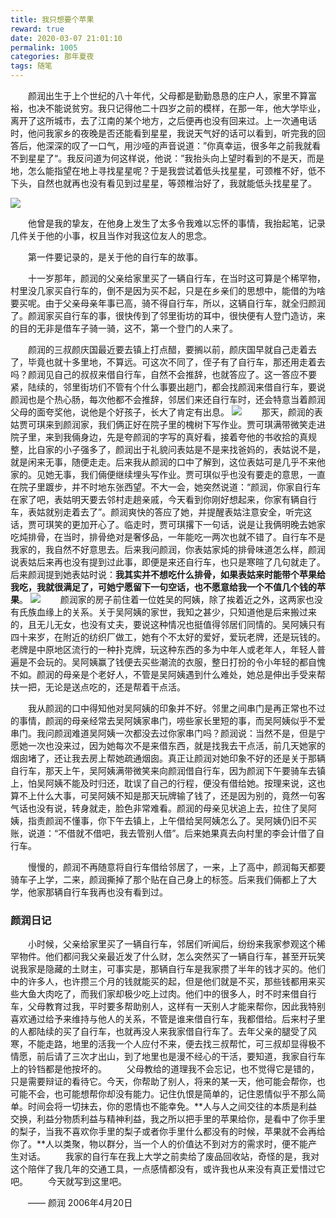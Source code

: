 ```yaml
---
title: 我只想要个苹果
reward: true
date: 2020-03-07 21:01:10
permalink: 1005
categories: 那年夏夜
tags: 随笔
---
```


　　颜润出生于上个世纪的八十年代，父母都是勤勤恳恳的庄户人，家里不算富裕，也决不能说贫穷。我只记得他二十四岁之前的模样，在那一年，他大学毕业，离开了这所城市，去了江南的某个地方，之后便再也没有回来过。上一次通电话时，他问我家乡的夜晚是否还能看到星星，我说天气好的话可以看到，听完我的回答后，他深深的叹了一口气，用沙哑的声音说道：”你真幸运，很多年之前我就看不到星星了“。我反问道为何这样说，他说：”我抬头向上望时看到的不是天，而是地，怎么能指望在地上寻找星星呢？于是我尝试着低头找星星，可颈椎不好，低不下头，自然也就再也没有看见到过星星，等颈椎治好了，我就能低头找星星了。
<!-- More -->
![](/assets/images/map/1005/ar1005-1.jpg)

　　他曾是我的挚友，在他身上发生了太多令我难以忘怀的事情，我抬起笔，记录几件关于他的小事，权且当作对我这位友人的思念。

　　第一件要记录的，是关于他的自行车的故事。

　　十一岁那年，颜润的父亲给家里买了一辆自行车，在当时这可算是个稀罕物，村里没几家买自行车的，倒不是因为买不起，只是在乡亲们的思想中，能借的为啥要买呢。由于父亲母亲年事已高，骑不得自行车，所以，这辆自行车，就全归颜润了。颜润家买自行车的事，很快传到了邻里街坊的耳中，很快便有人登门造访，来的目的无非是借车子骑一骑，这不，第一个登门的人来了。

　　颜润的三叔颜庆国最近要去镇上打点醋，要搁以前，颜庆国早就自己走着去了，毕竟也就十多里地，不算远。可这次不同了，侄子有了自行车，那还用走着去吗？颜润见自己的叔叔来借自行车，自然不会推辞，也就答应了。这一答应不要紧，陆续的，邻里街坊们不管有个什么事要出趟门，都会找颜润来借自行车，要说颜润也是个热心肠，每次他都不会推辞，邻居们来还自行车时，还会特意当着颜润父母的面夸奖他，说他是个好孩子，长大了肯定有出息。
![](/assets/images/map/1005/ar1005-2.jpg)
　　那天，颜润的表姑贾可琪来到颜润家，我们俩正好在院子里的槐树下写作业。贾可琪满带微笑走进院子里，来到我倆身边，先是夸颜润的字写的真好看，接着夸他的书收拾的真规整，比自家的小子强多了，颜润出于礼貌问表姑是不是来找爸妈的，表姑说不是，就是闲来无事，随便走走。后来我从颜润的口中了解到，这位表姑可是几乎不来他家的。见她无事，我们倆便继续埋头写作业。贾可琪似乎也没有要走的意思，一直在院子里踱步，并不时地东张西望。不大一会，她突然说道：“颜润，你家自行车在家了吧，表姑明天要去邻村走趟亲戚，今天看到你刚好想起来，你家有辆自行车，表姑就别走着去了”。颜润爽快的答应了她，并提醒表姑注意安全，听完这话，贾可琪笑的更加开心了。临走时，贾可琪撂下一句话，说是让我俩明晚去她家吃炖排骨，在当时，排骨绝对是奢侈品，一年能吃一两次也就不错了。自行车不是我家的，我自然不好意思去。后来我问颜润，你表姑家炖的排骨味道怎么样，颜润说表姑后来再也没有提到过此事，即便是来还自行车，也只是寒暄了几句就走了。后来颜润提到她表姑时说：**我其实并不想吃什么排骨，如果表姑来时能带个苹果给我吃，我就很满足了，可她宁愿留下一句空话，也不愿意给我一个不值几个钱的苹果**。
![](/assets/images/map/1005/ar1005-3.jpg)
　　颜润家的房子前住着一位姓吴的阿姨，除了挨着近之外，这两家也没有氏族血缘上的关系。关于吴阿姨的家世，我知之甚少，只知道他是后来搬过来的，且无儿无女，也没有丈夫，要说这种情况也挺值得邻居们同情的。吴阿姨只有四十来岁，在附近的纺织厂做工，她有个不太好的爱好，爱玩老牌，还是玩钱的。老牌是中原地区流行的一种扑克牌，玩这种东西的多为中年人或老年人，年轻人普遍是不会玩的。吴阿姨赢了钱便去买些潮流的衣服，整日打扮的令小年轻的都自愧不如。颜润的母亲是个老好人，不管是吴阿姨遇到什么难处，她总是伸出手受来帮扶一把，无论是送点吃的，还是帮着干点活。

　　我从颜润的口中得知他对吴阿姨的印象并不好。邻里之间串门是再正常也不过的事情，颜润的母亲经常去吴阿姨家串门，唠些家长里短的事，而吴阿姨似乎不爱串门。我问颜润难道吴阿姨一次都没去过你家串门吗？颜润说：当然不是，但是宁愿她一次也没来过，因为她每次不是来借东西，就是找我去干点活，前几天她家的烟囱堵了，还让我去房上帮她疏通烟囱。真正让颜润对她印象不好的还是关于那辆自行车，那天上午，吴阿姨满带微笑来向颜润借自行车，因为颜润下午要骑车去镇上，怕吴阿姨不能及时归还，耽误了自己的行程，便没有借给她。按理来说，这也算不上什么大事，可吴阿姨不知是那天玩牌输了钱了，还是因为别的，竟然一句客气话也没有说，转身就走，脸色非常难看。颜润的母亲见状追上去，拉住了吴阿姨，指责颜润不懂事，你下午去镇上，上午借给吴阿姨怎么了。吴阿姨仍旧不买账，说道：“不借就不借吧，我去管别人借”。后来她果真去向村里的李会计借了自行车。

　　慢慢的，颜润不再随意将自行车借给邻居了，一来，上了高中，颜润每天都要骑车子上学，二来，颜润撕掉了那个贴在自己身上的标签。后来我们倆都上了大学，他家那辆自行车我再也没有看到过。

### 颜润日记

　　小时候，父亲给家里买了一辆自行车，邻居们听闻后，纷纷来我家参观这个稀罕物件。他们都问我父亲最近发了什么财，怎么突然买了一辆自行车，甚至开玩笑说我家是隐藏的土财主，可事实是，那辆自行车是我家攒了半年的钱才买的。他们中的许多人，也许攒三个月的钱就能买的起，但是他们就是不买，那些钱都用来买些大鱼大肉吃了，而我们家却极少吃上过肉。他们中的很多人，时不时来借自行车，父母教育过我，平时要多帮助别人，这样有一天别人才能来帮你，因此我特别喜欢通过给予来维持与他人的关系，不管是谁来借自行车，我都借给。后来村子里的人都陆续的买了自行车，也就再没人来我家借自行车了。去年父亲的腿受了风寒，不能走路，地里的活我一个人应付不来，便去找三叔帮忙，可三叔却显得极不情愿，前后请了三次才出山，到了地里也是漫不经心的干活，要知道，我家自行车上的铃铛都是他按坏的。
　　父母教给的道理我不会忘记，也不觉得它是错的，只是需要辩证的看待它。今天，你帮助了别人，将来的某一天，他可能会帮你，也可能不会，也可能想帮你却没有能力。记住仇恨是简单的，记住恩情似乎不那么简单。时间会将一切抹去，你的恩情也不能幸免。**人与人之间交往的本质是利益交换，利益分物质利益与精神利益，我之所以把手里的苹果给你，是看中了你手里的梨子，当我不喜欢你手里的梨子或者你手里什么都没有的时候，苹果就不会再给你了。**人以类聚，物以群分，当一个人的价值达不到对方的需求时，便不能产生对话。
　　我家的自行车在我上大学之前卖给了废品回收站，奇怪的是，我对这个陪伴了我几年的交通工具，一点感情都没有，或许我也从来没有真正爱惜过它吧。
　　今天就写到这里吧。

　　—— 颜润 2006年4月20日